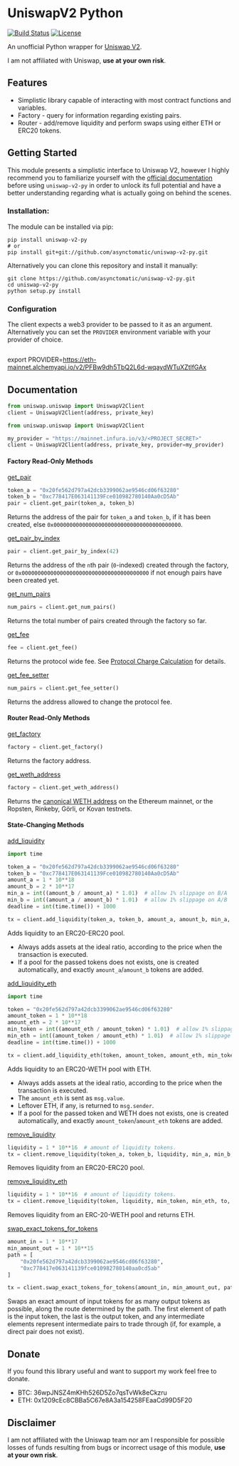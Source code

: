 # UniswapV2 Python

[![Build Status](https://travis-ci.com/asynctomatic/uniswap-v2-py.svg?branch=master)](https://travis-ci.com/asynctomatic/uniswap-v2-py)
[![License](http://img.shields.io/badge/license-MIT-blue.svg)](https://raw.githubusercontent.com/asynctomatic/uniswap-v2-py/master/LICENSE)

An unofficial Python wrapper for [Uniswap V2](https://uniswap.exchange/).

I am not affiliated with Uniswap, **use at your own risk**.

## Features

- Simplistic library capable of interacting with most contract functions and variables.
- Factory - query for information regarding existing pairs.
- Router - add/remove liquidity and perform swaps using either ETH or ERC20 tokens.

## Getting Started

This module presents a simplistic interface to Uniswap V2, however I highly recommend you to familiarize yourself
with the [official documentation](https://uniswap.org/docs/v2) before using `uniswap-v2-py` in order to unlock
its full potential and have a better understanding regarding what is actually going on behind the scenes.

### Installation:

The module can be installed via pip:

```
pip install uniswap-v2-py
# or
pip install git+git://github.com/asynctomatic/uniswap-v2-py.git
```

Alternatively you can clone this repository and install it manually:

```
git clone https://github.com/asynctomatic/uniswap-v2-py.git
cd uniswap-v2-py
python setup.py install
```

### Configuration

The client expects a web3 provider to be passed to it as an argument.
Alternatively you can set the `PROVIDER` environment variable with your provider of choice.

```

```

export PROVIDER=https://eth-mainnet.alchemyapi.io/v2/PFBw9dh5TbQ2L6d-wqaydWTuXZtlfGAx

## Documentation

```python
from uniswap.uniswap import UniswapV2Client
client = UniswapV2Client(address, private_key)
```

```python
from uniswap.uniswap import UniswapV2Client

my_provider = "https://mainnet.infura.io/v3/<PROJECT_SECRET>"
client = UniswapV2Client(address, private_key, provider=my_provider)
```

#### Factory Read-Only Methods

[get_pair](https://uniswap.org/docs/v2/smart-contracts/factory/#getpair)

```python
token_a = "0x20fe562d797a42dcb3399062ae9546cd06f63280"
token_b = "0xc778417E063141139Fce010982780140Aa0cD5Ab"
pair = client.get_pair(token_a, token_b)
```

Returns the address of the pair for `token_a` and `token_b`, if it has been created, else `0x0000000000000000000000000000000000000000`.

[get_pair_by_index](https://uniswap.org/docs/v2/smart-contracts/factory/#allpairs)

```python
pair = client.get_pair_by_index(42)
```

Returns the address of the `n`th pair (`0`-indexed) created through the factory, or `0x0000000000000000000000000000000000000000` if not enough pairs have been created yet.

[get_num_pairs](https://uniswap.org/docs/v2/smart-contracts/factory/#allpairslength)

```python
num_pairs = client.get_num_pairs()
```

Returns the total number of pairs created through the factory so far.

[get_fee](https://uniswap.org/docs/v2/smart-contracts/factory/#feeto)

```python
fee = client.get_fee()
```

Returns the protocol wide fee. See [Protocol Charge Calculation](https://uniswap.org/docs/v2/smart-contracts/architecture/#protocol-charge-calculation) for details.

[get_fee_setter](https://uniswap.org/docs/v2/smart-contracts/factory/#feetosetter)

```python
num_pairs = client.get_fee_setter()
```

Returns the address allowed to change the protocol fee.

#### Router Read-Only Methods

[get_factory](https://uniswap.org/docs/v2/smart-contracts/router/#factory)

```python
factory = client.get_factory()
```

Returns the factory address.

[get_weth_address](https://uniswap.org/docs/v2/smart-contracts/router/#weth)

```python
factory = client.get_weth_address()
```

Returns the [canonical WETH address](https://blog.0xproject.com/canonical-weth-a9aa7d0279dd)
on the Ethereum mainnet, or the Ropsten, Rinkeby, Görli, or Kovan testnets.

#### State-Changing Methods

[add_liquidity](https://uniswap.org/docs/v2/smart-contracts/router/#addliquidity)

```python
import time

token_a = "0x20fe562d797a42dcb3399062ae9546cd06f63280"
token_b = "0xc778417E063141139Fce010982780140Aa0cD5Ab"
amount_a = 1 * 10**18
amount_b = 2 * 10**17
min_a = int((amount_b / amount_a) * 1.01)  # allow 1% slippage on B/A
min_b = int((amount_a / amount_b) * 1.01)  # allow 1% slippage on A/B
deadline = int(time.time()) + 1000

tx = client.add_liquidity(token_a, token_b, amount_a, amount_b, min_a, min_b, address, deadline)
```

Adds liquidity to an ERC20-ERC20 pool.

- Always adds assets at the ideal ratio, according to the price when the transaction is executed.
- If a pool for the passed tokens does not exists, one is created automatically, and exactly `amount_a`/`amount_b` tokens are added.

[add_liquidity_eth](https://uniswap.org/docs/v2/smart-contracts/router/#addliquidityeth)

```python
import time

token = "0x20fe562d797a42dcb3399062ae9546cd06f63280"
amount_token = 1 * 10**18
amount_eth = 2 * 10**17
min_token = int((amount_eth / amount_token) * 1.01)  # allow 1% slippage on B/A
min_eth = int((amount_token / amount_eth) * 1.01)  # allow 1% slippage on A/B
deadline = int(time.time()) + 1000

tx = client.add_liquidity_eth(token, amount_token, amount_eth, min_token, min_eth, address, deadline)
```

Adds liquidity to an ERC20-WETH pool with ETH.

- Always adds assets at the ideal ratio, according to the price when the transaction is executed.
- The `amount_eth` is sent as `msg.value`.
- Leftover ETH, if any, is returned to `msg.sender`.
- If a pool for the passed token and WETH does not exists, one is created automatically,
  and exactly `amount_token`/`amount_eth` tokens are added.

[remove_liquidity](https://uniswap.org/docs/v2/smart-contracts/router/#removeliquidity)

```python
liquidity = 1 * 10**16  # amount of liquidity tokens.
tx = client.remove_liquidity(token_a, token_b, liquidity, min_a, min_b, to, deadline)
```

Removes liquidity from an ERC20-ERC20 pool.

[remove_liquidity_eth](https://uniswap.org/docs/v2/smart-contracts/router/#removeliquidityeth)

```python
liquidity = 1 * 10**16  # amount of liquidity tokens.
tx = client.remove_liquidity(token, liquidity, min_token, min_eth, to, deadline)
```

Removes liquidity from an ERC-20-WETH pool and returns ETH.

[swap_exact_tokens_for_tokens](https://uniswap.org/docs/v2/smart-contracts/router/#swapexacttokensfortokens)

```python
amount_in = 1 * 10**17
min_amount_out = 1 * 10**15
path = [
    "0x20fe562d797a42dcb3399062ae9546cd06f63280",
    "0xc778417e063141139fce010982780140aa0cd5ab"
]

tx = client.swap_exact_tokens_for_tokens(amount_in, min_amount_out, path, to_address, deadline)
```

Swaps an exact amount of input tokens for as many output tokens as possible,
along the route determined by the path. The first element of path is the input token,
the last is the output token, and any intermediate elements represent intermediate pairs
to trade through (if, for example, a direct pair does not exist).

## Donate

If you found this library useful and want to support my work feel free to donate.

- BTC: 36wpJNSZ4mKHh526D5Zo7qsTvWk8eCkzru
- ETH: 0x1209cEc8CBBa5C67e8A3a154258FEaaCd99D5F20

## Disclaimer

I am not affiliated with the Uniswap team nor am I responsible for possible losses of funds resulting from
bugs or incorrect usage of this module, **use at your own risk**.
